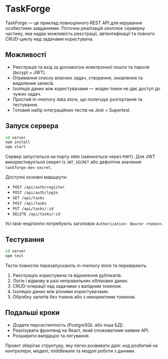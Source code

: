 # TaskForge

TaskForge — це приклад повноцінного REST API для керування особистими завданнями. Поточна реалізація охоплює серверну частину, яка надає можливість реєстрації, автентифікації та повного CRUD-циклу над задачами користувача.

## Можливості

- Реєстрація та вхід за допомогою електронної пошти та пароля (bcrypt + JWT).
- Отримання списку власних задач, створення, оновлення та видалення записів.
- Ізоляція даних між користувачами — жоден токен не дає доступ до чужих задач.
- Простий in-memory data store, що полегшує розгортання та тестування.
- Готовий набір інтеграційних тестів на Jest + Supertest.

## Запуск сервера

```bash
cd server
npm install
npm start
```

Сервер запуститься на порту `4000` (змінюється через `PORT`). Для JWT використовується секрет із `JWT_SECRET` або дефолтне значення `taskforge-dev-secret`.

Доступні основні маршрути:

- `POST /api/auth/register`
- `POST /api/auth/login`
- `GET /api/tasks`
- `POST /api/tasks`
- `PUT /api/tasks/:id`
- `DELETE /api/tasks/:id`

Усі task-ендпоінти потребують заголовок `Authorization: Bearer <token>`.

## Тестування

```bash
cd server
npm test
```

Тести повністю перезапускають in-memory store та перевіряють:

1. Реєстрацію користувача та відхилення дублікатів.
2. Логін і відмову в разі неправильних облікових даних.
3. CRUD-операції над задачами з валідним токеном.
4. Ізоляцію даних між різними користувачами.
5. Обробку запитів без токена або з некоректним токеном.

## Подальші кроки

- Додати персистентність (PostgreSQL або інша БД).
- Реалізувати фронтенд на React, який споживатиме наявне API.
- Розширити валідацію та логування.

Проект зберігає структуру, яку легко розвивати далі: код розбитий на контролери, моделі, middleware та модулі роботи з даними.
